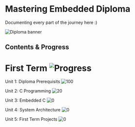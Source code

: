 # Mastering Embedded Diploma

Documenting every part of the journey here :)

![Diploma banner](https://github.com/user-attachments/assets/598b927d-2b8f-4ed1-9590-41933051a25a)

## Contents & Progress

# First Term ![Progress](https://img.shields.io/badge/In_Progress-20%25-yellow)

Unit 1: Diploma Prerequisits 
![100](https://img.shields.io/badge/-100%25-brightgreen)

Unit 2: C Programming
![20](https://img.shields.io/badge/-20%25-yellow)

Unit 3: Embedded C
![0](https://img.shields.io/badge/-0%25-red)

Unit 4: System Architecture
![0](https://img.shields.io/badge/-0%25-red)


Unit 5: First Term Projects
![0](https://img.shields.io/badge/-0%25-red)

